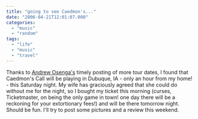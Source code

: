 ```yaml
---
title: "going to see Caedmon's..."
date: "2006-04-21T12:01:07.000"
categories: 
  - "music"
  - "random"
tags: 
  - "life"
  - "music"
  - "travel"
---
```


Thanks to [Andrew Osenga's](http://www.andrewosenga.com) timely posting of more tour dates, I found that Caedmon's Call will be playing in Dubuque, IA - only an hour from my home! - this Saturday night. My wife has graciously agreed that she could do without me for the night, so I bought my ticket this morning (curses, Ticketmaster, on being the only game in town! one day there will be a reckoning for your extortionary fees!) and will be there tomorrow night. Should be fun. I'll try to post some pictures and a review this weekend.
